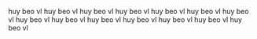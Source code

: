 huy beo vl huy beo vl huy beo vl huy beo vl huy beo vl huy beo vl huy beo vl huy beo vl huy beo vl huy beo vl huy beo vl huy beo vl huy beo vl huy beo vl 